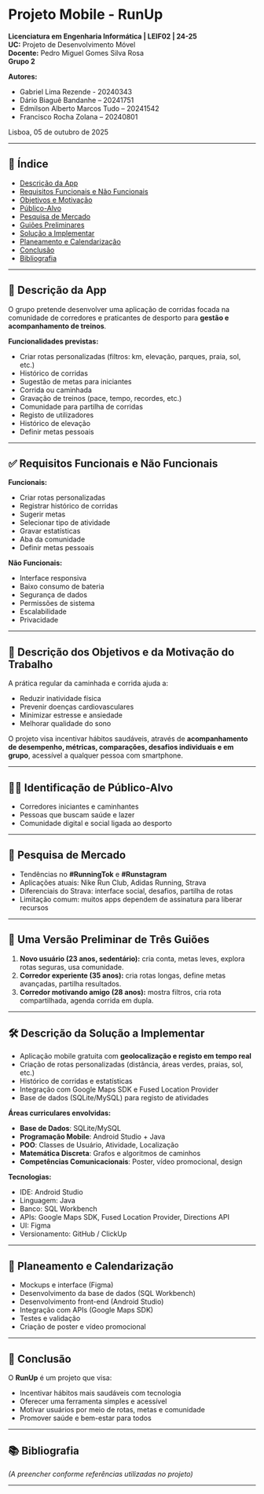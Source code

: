 # Projeto Mobile - RunUp

**Licenciatura em Engenharia Informática | LEIF02 | 24-25**  
**UC:** Projeto de Desenvolvimento Móvel  
**Docente:** Pedro Miguel Gomes Silva Rosa  
**Grupo 2**

**Autores:**
- Gabriel Lima Rezende - 20240343  
- Dário Biaguê Bandanhe – 20241751  
- Edmilson Alberto Marcos Tudo – 20241542  
- Francisco Rocha Zolana – 20240801  

Lisboa, 05 de outubro de 2025  

---

## 📌 Índice
- [Descrição da App](#descrição-da-app)
- [Requisitos Funcionais e Não Funcionais](#requisitos-funcionais-e-não-funcionais)
- [Objetivos e Motivação](#descrição-dos-objetivos-e-da-motivação-do-trabalho)
- [Público-Alvo](#identificação-de-público-alvo)
- [Pesquisa de Mercado](#pesquisa-de-mercado)
- [Guiões Preliminares](#uma-versão-preliminar-de-três-guiões)
- [Solução a Implementar](#descrição-da-solução-a-implementar)
- [Planeamento e Calendarização](#planeamento-e-calendarização)
- [Conclusão](#conclusão)
- [Bibliografia](#bibliografia)

---

## 📱 Descrição da App

O grupo pretende desenvolver uma aplicação de corridas focada na comunidade de corredores e praticantes de desporto para **gestão e acompanhamento de treinos**.  

**Funcionalidades previstas:**
- Criar rotas personalizadas (filtros: km, elevação, parques, praia, sol, etc.)
- Histórico de corridas
- Sugestão de metas para iniciantes
- Corrida ou caminhada
- Gravação de treinos (pace, tempo, recordes, etc.)
- Comunidade para partilha de corridas
- Registo de utilizadores
- Histórico de elevação
- Definir metas pessoais

---

## ✅ Requisitos Funcionais e Não Funcionais

**Funcionais:**
- Criar rotas personalizadas  
- Registrar histórico de corridas  
- Sugerir metas  
- Selecionar tipo de atividade  
- Gravar estatísticas  
- Aba da comunidade  
- Definir metas pessoais  

**Não Funcionais:**
- Interface responsiva  
- Baixo consumo de bateria  
- Segurança de dados  
- Permissões de sistema  
- Escalabilidade  
- Privacidade  

---

## 🎯 Descrição dos Objetivos e da Motivação do Trabalho

A prática regular da caminhada e corrida ajuda a:  
- Reduzir inatividade física  
- Prevenir doenças cardiovasculares  
- Minimizar estresse e ansiedade  
- Melhorar qualidade do sono  

O projeto visa incentivar hábitos saudáveis, através de **acompanhamento de desempenho, métricas, comparações, desafios individuais e em grupo**, acessível a qualquer pessoa com smartphone.  

---

## 🏃‍♂️ Identificação de Público-Alvo

- Corredores iniciantes e caminhantes  
- Pessoas que buscam saúde e lazer  
- Comunidade digital e social ligada ao desporto  

---

## 🔎 Pesquisa de Mercado

- Tendências no **#RunningTok** e **#Runstagram**  
- Aplicações atuais: Nike Run Club, Adidas Running, Strava  
- Diferenciais do Strava: interface social, desafios, partilha de rotas  
- Limitação comum: muitos apps dependem de assinatura para liberar recursos  

---

## 📖 Uma Versão Preliminar de Três Guiões

1. **Novo usuário (23 anos, sedentário):** cria conta, metas leves, explora rotas seguras, usa comunidade.  
2. **Corredor experiente (35 anos):** cria rotas longas, define metas avançadas, partilha resultados.  
3. **Corredor motivando amigo (28 anos):** mostra filtros, cria rota compartilhada, agenda corrida em dupla.  

---

## 🛠️ Descrição da Solução a Implementar

- Aplicação mobile gratuita com **geolocalização e registo em tempo real**  
- Criação de rotas personalizadas (distância, áreas verdes, praias, sol, etc.)  
- Histórico de corridas e estatísticas  
- Integração com Google Maps SDK e Fused Location Provider  
- Base de dados (SQLite/MySQL) para registo de atividades  

**Áreas curriculares envolvidas:**
- **Base de Dados**: SQLite/MySQL  
- **Programação Mobile**: Android Studio + Java  
- **POO**: Classes de Usuário, Atividade, Localização  
- **Matemática Discreta**: Grafos e algoritmos de caminhos  
- **Competências Comunicacionais**: Poster, vídeo promocional, design  

**Tecnologias:**  
- IDE: Android Studio  
- Linguagem: Java  
- Banco: SQL Workbench  
- APIs: Google Maps SDK, Fused Location Provider, Directions API  
- UI: Figma  
- Versionamento: GitHub / ClickUp  

---

## 📅 Planeamento e Calendarização

- Mockups e interface (Figma)  
- Desenvolvimento da base de dados (SQL Workbench)  
- Desenvolvimento front-end (Android Studio)  
- Integração com APIs (Google Maps SDK)  
- Testes e validação  
- Criação de poster e vídeo promocional  

---

## 📝 Conclusão

O **RunUp** é um projeto que visa:  
- Incentivar hábitos mais saudáveis com tecnologia  
- Oferecer uma ferramenta simples e acessível  
- Motivar usuários por meio de rotas, metas e comunidade  
- Promover saúde e bem-estar para todos  

---

## 📚 Bibliografia

*(A preencher conforme referências utilizadas no projeto)*  

---

